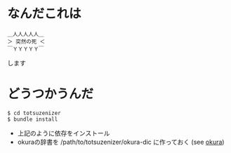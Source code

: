 なんだこれは
============

    ＿人人人人人＿
    ＞ 突然の死 ＜
    ￣ＹＹＹＹＹ￣

します

どうつかうんだ
==============

    $ cd totsuzenizer
    $ bundle install

* 上記のように依存をインストール
* okuraの辞書を /path/to/totsuzenizer/okura-dic に作っておく (see [okura](https://github.com/todesking/okura))
